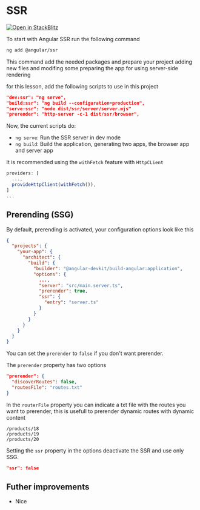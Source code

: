 # SSR

[![Open in StackBlitz](https://developer.stackblitz.com/img/open_in_stackblitz.svg)](https://stackblitz.com/edit/angularssrlesson?file=README.md)

To start with Angular SSR run the following command

```sh
ng add @angular/ssr
```

This command add the needed packages and prepare your project adding new files and modifing some preparing the app for using server-side rendering


for this lesson, add the following scripts to use in this project

```json
"dev:ssr": "ng serve",
"build:ssr": "ng build --configuration=production",
"serve:ssr": "node dist/ssr/server/server.mjs"
"prerender": "http-server -c-1 dist/ssr/browser",
```
Now, the current scripts do:

- `ng serve`: Run the SSR server in dev mode
- `ng build`: Build the application, generating two apps, the browser app and server app

It is recommended using the `withFetch` feature with `HttpCLient`

```ts
providers: [
  ...,
  provideHttpClient(withFetch()),
]
...
```

## Prerending (SSG)

By default, prerending is activated, your configuration options look like this

```json
{
  "projects": {
    "your-app": {
      "architect": {
        "build": {
          "builder": "@angular-devkit/build-angular:application",
          "options": {
            ...,
            "server": "src/main.server.ts",
            "prerender": true,
            "ssr": {
              "entry": "server.ts"
            }
          }
        }
      }
    }
  }
}
```

You can set the `prerender` to `false` if you don't want prerender.

The `prerender` property has two options

```json
"prerender": {
  "discoverRoutes": false,
  "routesFile": "routes.txt"
}
```

In the `routerFile` property you can indicate a txt file with the routes you want to prerender, this is usefull to prerender dynamic routes with dynamic content

```
/products/18
/products/19
/products/20
```

Setting the `ssr` property in the options deactivate the SSR and use only SSG.

```json
"ssr": false
```

## Futher improvements

- Nice


